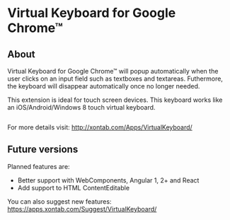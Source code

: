Virtual Keyboard for Google Chrome&trade;
=========================================

## About
Virtual Keyboard for Google Chrome&trade; will popup automatically when the user clicks on an input field such as textboxes and textareas. Futhermore, the keyboard will disappear automatically once no longer needed.

This extension is ideal for touch screen devices. This keyboard works like an iOS/Android/Windows 8 touch virtual keyboard.

<img src="http://xontab.azurewebsites.net/Content/VirtualKeyboard/1.png" alt="" />

For more details visit: http://xontab.com/Apps/VirtualKeyboard/

## Future versions

Planned features are:
* Better support with WebComponents, Angular 1, 2+ and React
* Add support to HTML ContentEditable

You can also suggest new features: https://apps.xontab.com/Suggest/VirtualKeyboard/